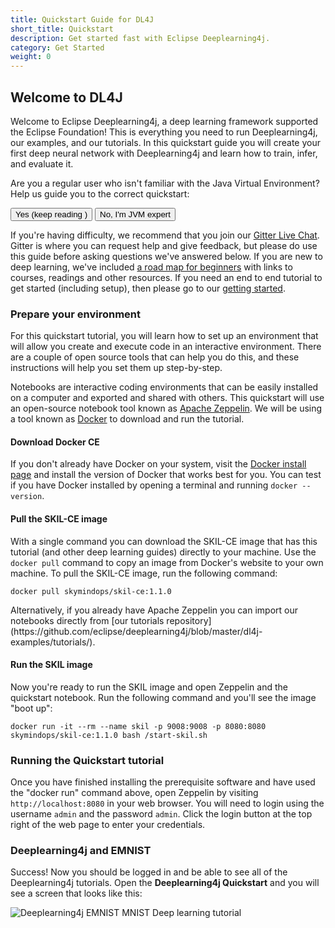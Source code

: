 ```yaml
---
title: Quickstart Guide for DL4J
short_title: Quickstart
description: Get started fast with Eclipse Deeplearning4j.
category: Get Started
weight: 0
---
```


## Welcome to DL4J

Welcome to Eclipse Deeplearning4j, a deep learning framework supported the Eclipse Foundation! This is everything you need to run Deeplearning4j, our examples, and our tutorials. In this quickstart guide you will create your first deep neural network with Deeplearning4j and learn how to train, infer, and evaluate it.

Are you a regular user who isn't familiar with the Java Virtual Environment? Help us guide you to the correct quickstart:

<div class="btn-group" role="group">
  <button type="button" class="btn btn-default">Yes (keep reading <i class="arrow-down"></i>)</button>
  <button type="button" class="btn btn-default">No, I'm JVM expert</button>
</div>

If you're having difficulty, we recommend that you join our [Gitter Live Chat](https://gitter.im/deeplearning4j/deeplearning4j). Gitter is where you can request help and give feedback, but please do use this guide before asking questions we've answered below. If you are new to deep learning, we've included [a road map for beginners](./deeplearningforbeginners.html) with links to courses, readings and other resources. If you need an end to end tutorial to get started (including setup), then please go to our [getting started](http://deeplearning4j.org/gettingstarted).


### Prepare your environment

For this quickstart tutorial, you will learn how to set up an environment that will allow you create and execute code in an interactive environment. There are a couple of open source tools that can help you do this, and these instructions will help you set them up step-by-step.

Notebooks are interactive coding environments that can be easily installed on a computer and exported and shared with others. This quickstart will use an open-source notebook tool known as [Apache Zeppelin](https://zeppelin.apache.org/). We will be using a tool known as [Docker](https://docs.docker.com/install/) to download and run the tutorial.

#### Download Docker CE
If you don't already have Docker on your system, visit the [Docker install page](ttps://docs.docker.com/install/) and install the version of Docker that works best for you. You can test if you have Docker installed by opening a terminal and running `docker --version`.

#### Pull the SKIL-CE image
With a single command you can download the SKIL-CE image that has this tutorial (and other deep learning guides) directly to your machine. Use the `docker pull` command to copy an image from Docker's website to your own machine. To pull the SKIL-CE image, run the following command:

```shell
docker pull skymindops/skil-ce:1.1.0
```

<div class="alert alert-info" role="alert">
  Alternatively, if you already have Apache Zeppelin you can import our notebooks directly from [our tutorials repository](https://github.com/eclipse/deeplearning4j/blob/master/dl4j-examples/tutorials/).
</div>

#### Run the SKIL image</h5>
Now you're ready to run the SKIL image and open Zeppelin and the quickstart notebook. Run the following command and you'll see the image "boot up":

```shell
docker run -it --rm --name skil -p 9008:9008 -p 8080:8080 skymindops/skil-ce:1.1.0 bash /start-skil.sh
```


### Running the Quickstart tutorial

Once you have finished installing the prerequisite software and have used the "docker run" command above, open Zeppelin by visiting `http://localhost:8080` in your web browser. You will need to login using the username `admin` and the password `admin`. Click the login button at the top right of the web page to enter your credentials.

### Deeplearning4j and EMNIST

Success! Now you should be logged in and be able to see all of the Deeplearning4j tutorials. Open the <b>Deeplearning4j Quickstart</b> and you will see a screen that looks like this:

<img src="" alt="Deeplearning4j EMNIST MNIST Deep learning tutorial">


